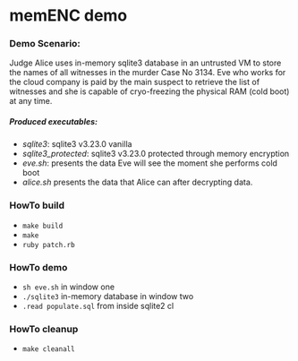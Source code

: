 # memENC demo

### Demo Scenario: 
Judge Alice uses in-memory sqlite3 database in an untrusted VM to store the names of all witnesses in the murder Case No 3134.
Eve who works for the cloud company is paid by the main suspect to retrieve the list of witnesses and she is capable of cryo-freezing the physical RAM (cold boot) at any time.

##### Produced executables:
- *sqlite3*: sqlite3 v3.23.0 vanilla
- *sqlite3_protected*: sqlite3 v3.23.0 protected through memory encryption
- *eve.sh*: presents the data Eve will see the moment she performs cold boot
- *alice.sh* presents the data that Alice can after decrypting data.

### HowTo build

- `make build`
- `make`
- `ruby patch.rb`

### HowTo demo
- `sh eve.sh` in window one
- `./sqlite3` in-memory database in window two
- `.read populate.sql` from inside sqlite2 cl

### HowTo cleanup
- `make cleanall`
